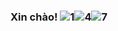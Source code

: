 ### Xin chào! ![1](https://user-images.githubusercontent.com/79132487/123824059-e8f11e00-d927-11eb-9b5d-82c1d183f99b.png)![4](https://user-images.githubusercontent.com/79132487/123824132-f7d7d080-d927-11eb-8e44-343676afa93c.png)![7](https://user-images.githubusercontent.com/79132487/123824148-fc03ee00-d927-11eb-9690-1302f42d9f72.png)


<!--
**trunghng/trunghng** is a ✨ _special_ ✨ repository because its `README.md` (this file) appears on your GitHub profile.

Here are some ideas to get you started:

- 🔭 I’m currently working on ...
- 🌱 I’m currently learning ...
- 👯 I’m looking to collaborate on ...
- 🤔 I’m looking for help with ...
- 💬 Ask me about ...
- 📫 How to reach me: ...
- 😄 Pronouns: ...
- ⚡ Fun fact: ...
-->
